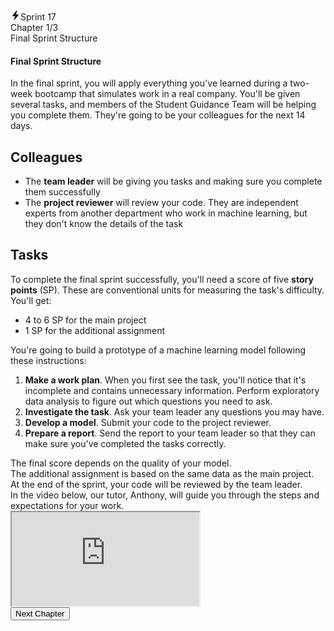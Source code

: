 <main class="theory-layout__main"><div class="topic-progress prism prism_theme_light"><div class="topic-progress__sprint"><svg class="prism-icon prism-icon_type_objects-lightning-16 topic-progress__sprint-icon" width="16" height="16" viewBox="0 0 16 16" fill="none"><path d="M3.58373 9.38843H7.43986L5.44693 14.5838C5.12854 15.402 5.97759 15.8379 6.52594 15.181L12.7995 7.6626C12.9351 7.50136 13 7.34012 13 7.16694C13 6.8385 12.7465 6.6056 12.4163 6.6056H8.56014L10.5531 1.41616C10.8656 0.598028 10.0224 0.16209 9.47406 0.818982L3.19458 8.3374C3.05896 8.49267 3 8.6539 3 8.83306C3 9.1615 3.24764 9.38843 3.58373 9.38843Z" fill="currentColor"></path></svg>Sprint 17</div><div class="topic-progress__topic-number">Chapter 1/3</div><div class="topic-progress__topic-name">Final Sprint Structure</div></div><section class="theory-viewer prism prism_theme_light big-theory trainer__theory-scrollable-content"><section class="theory-viewer__blocking-layout-block theory-viewer__block theory-viewer__block_type_vertical-layout theory-viewer__block_layout"><section class="theory-viewer__block theory-viewer__block_type_markdown"><div class="Markdown base-markdown base-markdown_with-gallery markdown markdown_size_normal markdown_type_theory full-markdown"><h1>Final Sprint Structure</h1><div class="paragraph">In the final sprint, you will apply everything you've learned during a two-week bootcamp that simulates work in a real company. You'll be given several tasks, and members of the Student Guidance Team will be helping you complete them. They're going to be your colleagues for the next 14 days. </div><h2>Colleagues</h2><ul><li>The <strong>team leader</strong> will be giving you tasks and making sure you complete them successfully</li><li>The <strong>project reviewer</strong> will review your code. They are independent experts from another department who work in machine learning, but they don't know the details of the task</li></ul><h2>Tasks</h2><div class="paragraph">To complete the final sprint successfully, you'll need a score of five <strong>story points</strong> (SP). These are conventional units for measuring the task's difficulty. You'll get:</div><ul><li>4 to 6 SP for the main project</li><li>1 SP for the additional assignment</li></ul><div class="paragraph">You're going to build a prototype of a machine learning model following these instructions:</div><ol start="1"><li><strong>Make a work plan</strong>. When you first see the task, you'll notice that it's incomplete and contains unnecessary information. Perform exploratory data analysis to figure out which questions you need to ask.</li><li><strong>Investigate the task</strong>. Ask your team leader any questions you may have.</li><li><strong>Develop a model</strong>. Submit your code to the project reviewer.</li><li><strong>Prepare a report</strong>. Send the report to your team leader so that they can make sure you've completed the tasks correctly.</li></ol><div class="paragraph">The final score depends on the quality of your model.</div><div class="paragraph">The additional assignment is based on the same data as the main project. </div><div class="paragraph">At the end of the sprint, your code will be reviewed by the team leader.</div><div class="paragraph">In the video below, our tutor, Anthony, will guide you through the steps and expectations for your work.</div><div class="paragraph paragraph_has-one-child"><div class="iframe-wrapper"><iframe allowfullscreen="" src="https://www.youtube.com/embed/mdMX_Pzd1Is"></iframe></div></div></div></section></section></section><div class="next-lesson-control next-lesson-control_state_ready prism prism_theme_light"><button class="prism-button prism-button_icon-placement_left prism-button_position-in-group_none prism-button_size_l prism-button_view_primary prism-button_accent_default next-lesson-control__button"><span class="prism-button__content"><span class="prism-button__text"><span class="prism-button__label">Next Chapter</span></span></span></button></div></main>
